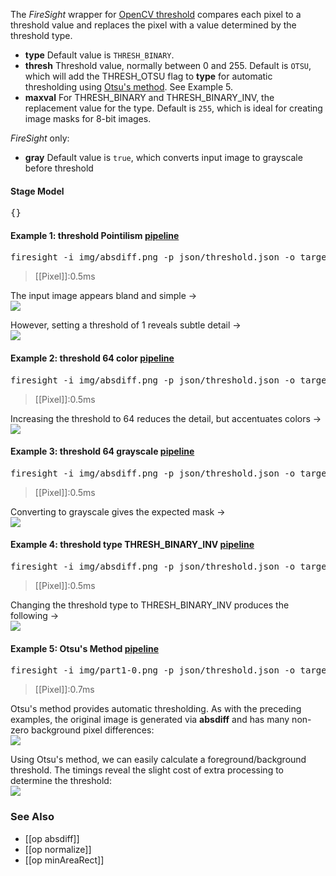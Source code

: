 The _FireSight_ wrapper for [OpenCV threshold](http://docs.opencv.org/modules/imgproc/doc/miscellaneous_transformations.html?highlight=threshold#threshold)  compares each pixel to a threshold value and replaces the pixel with a value determined by the threshold type.

* **type** Default value is `THRESH_BINARY`.
* **thresh** Threshold value, normally between 0 and 255. Default is `OTSU`, which will add the THRESH_OTSU flag to **type** for automatic thresholding using [Otsu's method](http://en.wikipedia.org/wiki/Otsu's_method). See Example 5.
* **maxval** For THRESH_BINARY and THRESH_BINARY_INV, the replacement value for the type. Default is `255`, which is ideal for creating image masks for 8-bit images.

_FireSight_ only:
* **gray** Default value is `true`, which converts input image to grayscale before threshold

#### Stage Model
<pre>{}</pre>

#### Example 1: threshold Pointilism [pipeline](https://github.com/firepick1/FireSight/blob/master/json/threshold.json)
<pre>firesight -i img/absdiff.png -p json/threshold.json -o target/threshold1-color.png -Dthresh=1 -Dgray=false</pre>
> [[Pixel]]:0.5ms

The input image appears bland and simple &rarr; <br>
<img src="https://github.com/firepick1/FireSight/blob/master/img/absdiff.png?raw=true">

However, setting a threshold of 1 reveals subtle detail &rarr; <br>
<img src="https://github.com/firepick1/FireSight/blob/master/img/threshold1-color.png?raw=true">

#### Example 2: threshold 64 color [pipeline](https://github.com/firepick1/FireSight/blob/master/json/threshold.json)
<pre>firesight -i img/absdiff.png -p json/threshold.json -o target/threshold64-color.png -Dthresh=64 -Dgray=false</pre>
> [[Pixel]]:0.5ms

Increasing the threshold to 64 reduces the detail, but accentuates colors &rarr; <br>
<img src="https://github.com/firepick1/FireSight/blob/master/img/threshold64-color.png?raw=true">

#### Example 3: threshold 64 grayscale [pipeline](https://github.com/firepick1/FireSight/blob/master/json/threshold.json)
<pre>firesight -i img/absdiff.png -p json/threshold.json -o target/threshold64.png -Dthresh=64</pre>
> [[Pixel]]:0.5ms

Converting to grayscale gives the expected mask &rarr; <br>
<img src="https://github.com/firepick1/FireSight/blob/master/img/threshold64.png?raw=true">

#### Example 4: threshold type THRESH_BINARY_INV [pipeline](https://github.com/firepick1/FireSight/blob/master/json/threshold.json)
<pre>firesight -i img/absdiff.png -p json/threshold.json -o target/threshold64-inv.png -Dthresh=64 -Dtype=THRESH_BINARY_INV</pre>
> [[Pixel]]:0.5ms

Changing the threshold type to THRESH_BINARY_INV produces the following &rarr; <br>
<img src="https://github.com/firepick1/FireSight/blob/master/img/threshold64-inv.png?raw=true">

#### Example 5: Otsu's Method [pipeline](https://github.com/firepick1/FireSight/blob/master/json/threshold.json)
<pre>firesight -i img/part1-0.png -p json/threshold.json -o target/threshold-otsu.png -Dthresh=OTSU</pre>
> [[Pixel]]:0.7ms

Otsu's method provides automatic thresholding. As with the preceding examples, the original image is generated via **absdiff** and has many non-zero background pixel differences:<br>
<img src="https://github.com/firepick1/FireSight/blob/master/img/part1-0.png?raw=true">

Using Otsu's method, we can easily calculate a foreground/background threshold. The timings reveal the slight cost of extra processing to determine the threshold: <br>
<img src="https://github.com/firepick1/FireSight/blob/master/img/threshold-otsu.png?raw=true">

### See Also
* [[op absdiff]]
* [[op normalize]]
* [[op minAreaRect]]

